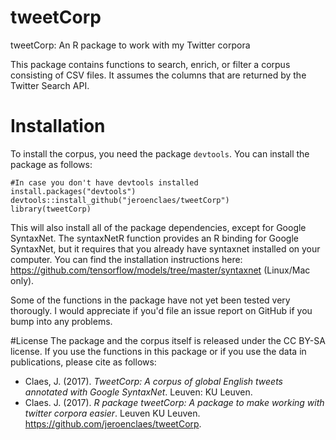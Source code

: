 # tweetCorp
tweetCorp: An R package to work with my Twitter corpora

This package contains functions to search, enrich, or filter a corpus consisting of CSV files. It assumes the columns that are returned by the Twitter Search API.

# Installation

To install the corpus, you need the package ```devtools```. You can install the package as follows:
```
#In case you don't have devtools installed
install.packages("devtools")
devtools::install_github("jeroenclaes/tweetCorp")
library(tweetCorp)
```
This will also install all of the package dependencies, except for Google SyntaxNet. The syntaxNetR function provides an R binding for Google SyntaxNet, but it requires that you already have syntaxnet installed on your computer. You can find the installation instructions here: https://github.com/tensorflow/models/tree/master/syntaxnet (Linux/Mac only). 

Some of the functions in the package have not yet been tested very thorougly. I would appreciate if you'd file an issue report on GitHub if you bump into any problems. 

#License
The package and the corpus itself is released under the CC BY-SA license. If you use the functions in this package or if you use the data in publications, please cite as follows:

- Claes, J. (2017). *TweetCorp: A corpus of global English tweets annotated with Google SyntaxNet*. Leuven: KU Leuven.
- Claes. J. (2017). *R package tweetCorp: A package to make working with twitter corpora easier*. Leuven KU Leuven. https://github.com/jeroenclaes/tweetCorp. 


